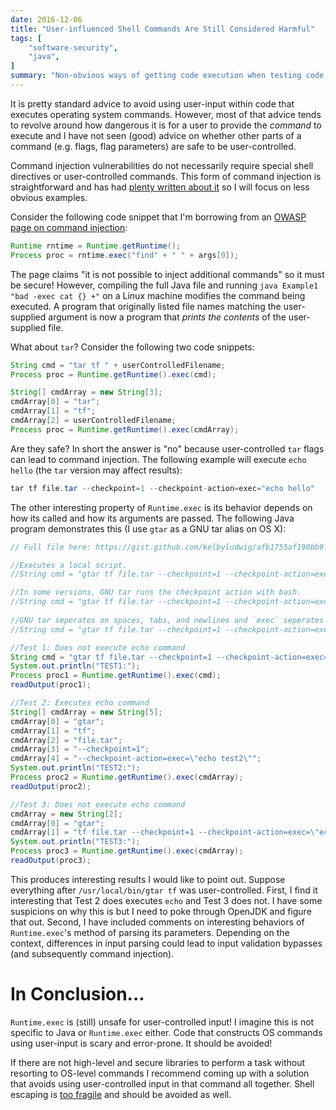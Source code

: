 ```yaml
---
date: 2016-12-06
title: "User-influenced Shell Commands Are Still Considered Harmful"
tags: [
    "software-security",
    "java",
]
summary: "Non-obvious ways of getting code execution when testing code that uses user input to build shell commands."
---
```


It is pretty standard advice to avoid using user-input within code that executes
operating system commands. However, most of that advice tends to revolve around
how dangerous it is for a user to provide the *command* to execute and I have
not seen (good) advice on whether other parts of a command (e.g. flags, flag
parameters) are safe to be user-controlled. 

Command injection vulnerabilities do not necessarily require special shell directives or
user-controlled commands. This form of command injection is 
straightforward and has had [plenty written about
it](https://www.owasp.org/index.php/Command_injection) so I will focus on
less obvious examples.

Consider the following code snippet that I'm borrowing from an [OWASP page on
command injection](https://www.owasp.org/index.php/Command_injection_in_Java):

```java
Runtime rntime = Runtime.getRuntime();
Process proc = rntime.exec("find" + " " + args[0]);
```

The page claims "it is not possible to inject additional commands" so it must
be secure! However, compiling the full Java file and running `java Example1
"bad -exec cat {} +"` on a Linux machine modifies the command being executed. A
program that originally listed file names matching the user-supplied argument
is now a program that *prints the contents* of the user-supplied file. 

What about `tar`? Consider the following two code snippets:

```java
String cmd = "tar tf " + userControlledFilename;
Process proc = Runtime.getRuntime().exec(cmd);
```

```java
String[] cmdArray = new String[3];
cmdArray[0] = "tar";
cmdArray[1] = "tf";	
cmdArray[2] = userControlledFilename;
Process proc = Runtime.getRuntime().exec(cmdArray);
```

Are they safe? In short the answer is "no" because user-controlled
`tar` flags can lead to command injection. The following example
will execute `echo hello` (the `tar` version may affect results):

```java
tar tf file.tar --checkpoint=1 --checkpoint-action=exec="echo hello"
```

The other interesting property of `Runtime.exec` is its behavior depends
on how its called and how its arguments are passed. The following Java
program demonstrates this (I use `gtar` as a GNU tar alias on OS X):

```java
// Full file here: https://gist.github.com/kelbyludwig/afb1755af190bb9fe66145b6a1706d76

//Executes a local script.
//String cmd = "gtar tf file.tar --checkpoint=1 --checkpoint-action=exec=evil.sh";

//In some versions, GNU tar runs the checkpoint action with bash.
//String cmd = "gtar tf file.tar --checkpoint=1 --checkpoint-action=exec={echo,test0}";
        
//GNU tar seperates on spaces, tabs, and newlines and `exec` seperates on spaces.
//String cmd = "gtar tf file.tar --checkpoint=1 --checkpoint-action=exec=echo\ttest0";

//Test 1: Does not execute echo command
String cmd = "gtar tf file.tar --checkpoint=1 --checkpoint-action=exec=\"echo test1\"";
System.out.println("TEST1:");
Process proc1 = Runtime.getRuntime().exec(cmd);
readOutput(proc1);

//Test 2: Executes echo command
String[] cmdArray = new String[5];
cmdArray[0] = "gtar";
cmdArray[1] = "tf";    
cmdArray[2] = "file.tar";
cmdArray[3] = "--checkpoint=1";
cmdArray[4] = "--checkpoint-action=exec=\"echo test2\"";
System.out.println("TEST2:");
Process proc2 = Runtime.getRuntime().exec(cmdArray);
readOutput(proc2);

//Test 3: Does not execute echo command
cmdArray = new String[2];
cmdArray[0] = "gtar";
cmdArray[1] = "tf file.tar --checkpoint=1 --checkpoint-action=exec=\"echo test3\"";
System.out.println("TEST3:");
Process proc3 = Runtime.getRuntime().exec(cmdArray);
readOutput(proc3);
```

This produces interesting results I would like to point out. Suppose
everything after `/usr/local/bin/gtar tf` was user-controlled. First, I find it
interesting that Test 2 does executes `echo` and Test 3 does not. I have some
suspicions on why this is but I need to poke through OpenJDK and figure that
out.  Second, I have included comments on interesting behaviors of
`Runtime.exec`'s method of parsing its parameters. Depending on the context,
differences in input parsing could lead to input validation bypasses (and
subsequently command injection).

# In Conclusion...

`Runtime.exec` is (still) unsafe for user-controlled input! I imagine this is
not specific to Java or `Runtime.exec` either. Code that constructs OS commands
using user-input is scary and error-prone. It should be avoided!

If there are not high-level and secure libraries to perform a task without
resorting to OS-level commands I recommend coming up with a solution that
avoids using user-controlled input in that command all together. Shell escaping
is [too fragile](https://lf.lc/CVE-2016-4991.txt) and should be avoided as
well.
